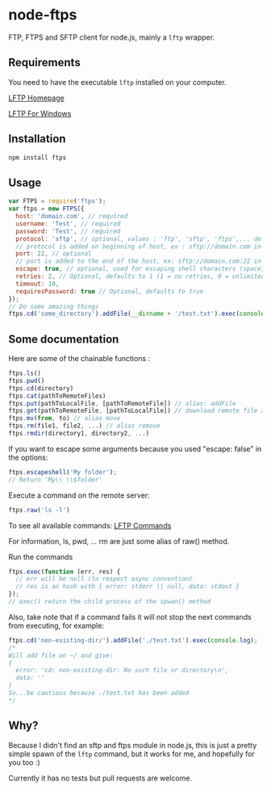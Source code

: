 node-ftps
=========

FTP, FTPS and SFTP client for node.js, mainly a `lftp` wrapper.

Requirements
------------

You need to have the executable `lftp` installed on your computer.

[LFTP Homepage](http://lftp.yar.ru/)

[LFTP For Windows](https://nwgat.ninja/lftp-for-windows/)

Installation
-----------

``` sh
npm install ftps
```

Usage
-----

``` js
var FTPS = require('ftps');
var ftps = new FTPS({
  host: 'domain.com', // required
  username: 'Test', // required
  password: 'Test', // required
  protocol: 'sftp', // optional, values : 'ftp', 'sftp', 'ftps',... default is 'ftp'
  // protocol is added on beginning of host, ex : sftp://domain.com in this case
  port: 22, // optional
  // port is added to the end of the host, ex: sftp://domain.com:22 in this case
  escape: true, // optional, used for escaping shell characters (space, $, etc.), default: true
  retries: 2, // Optional, defaults to 1 (1 = no retries, 0 = unlimited retries)
  timeout: 10,
  requiresPassword: true // Optional, defaults to true
});
// Do some amazing things
ftps.cd('some_directory').addFile(__dirname + '/test.txt').exec(console.log);
```

Some documentation
------------------

Here are some of the chainable functions :

``` js
ftps.ls()
ftps.pwd()
ftps.cd(directory)
ftps.cat(pathToRemoteFiles)
ftps.put(pathToLocalFile, [pathToRemoteFile]) // alias: addFile
ftps.get(pathToRemoteFile, [pathToLocalFile]) // download remote file and save to local path (if not given, use same name as remote file), alias: getFile
ftps.mv(from, to) // alias move
ftps.rm(file1, file2, ...) // alias remove
ftps.rmdir(directory1, directory2, ...)
```

If you want to escape some arguments because you used "escape: false" in the options:
```js
ftps.escapeshell('My folder');
// Return 'My\\ \\$folder'
```

Execute a command on the remote server:
```js
ftps.raw('ls -l')
```

To see all available commands: [LFTP Commands](http://lftp.yar.ru/lftp-man.html)

For information, ls, pwd, ... rm are just some alias of raw() method.

Run the commands
``` js
ftps.exec(function (err, res) {
  // err will be null (to respect async convention)
  // res is an hash with { error: stderr || null, data: stdout }
});
// exec() return the child process of the spwan() method
```

Also, take note that if a command fails it will not stop the next commands from executing, for example:
``` js
ftps.cd('non-existing-dir/').addFile('./test.txt').exec(console.log);
/*
Will add file on ~/ and give:
{
  error: 'cd: non-existing-dir: No such file or directory\n',
  data: ''
}
So...be cautious because ./test.txt has been added
*/

```

Why?
----

Because I didn't find an sftp and ftps module in node.js, this is just a pretty simple spawn of the `lftp` command, but it works for me, and hopefully for you too :)

Currently it has no tests but pull requests are welcome.